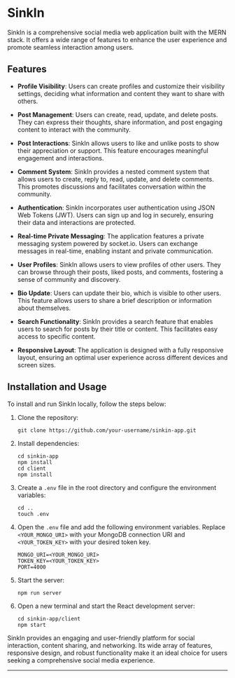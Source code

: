 # SinkIn

SinkIn is a comprehensive social media web application built with the MERN stack. It offers a wide range of features to enhance the user experience and promote seamless interaction among users.

## Features

- **Profile Visibility**: Users can create profiles and customize their visibility settings, deciding what information and content they want to share with others.

- **Post Management**: Users can create, read, update, and delete posts. They can express their thoughts, share information, and post engaging content to interact with the community.

- **Post Interactions**: SinkIn allows users to like and unlike posts to show their appreciation or support. This feature encourages meaningful engagement and interactions.

- **Comment System**: SinkIn provides a nested comment system that allows users to create, reply to, read, update, and delete comments. This promotes discussions and facilitates conversation within the community.

- **Authentication**: SinkIn incorporates user authentication using JSON Web Tokens (JWT). Users can sign up and log in securely, ensuring their data and interactions are protected.

- **Real-time Private Messaging**: The application features a private messaging system powered by socket.io. Users can exchange messages in real-time, enabling instant and private communication.

- **User Profiles**: SinkIn allows users to view profiles of other users. They can browse through their posts, liked posts, and comments, fostering a sense of community and discovery.

- **Bio Update**: Users can update their bio, which is visible to other users. This feature allows users to share a brief description or information about themselves.

- **Search Functionality**: SinkIn provides a search feature that enables users to search for posts by their title or content. This facilitates easy access to specific content.

- **Responsive Layout**: The application is designed with a fully responsive layout, ensuring an optimal user experience across different devices and screen sizes.

## Installation and Usage

To install and run SinkIn locally, follow the steps below:

1. Clone the repository:
   ```
   git clone https://github.com/your-username/sinkin-app.git
   ```

2. Install dependencies:
   ```
   cd sinkin-app
   npm install
   cd client
   npm install
   ```

3. Create a `.env` file in the root directory and configure the environment variables:
   ```
   cd ..
   touch .env
   ```

4. Open the `.env` file and add the following environment variables. Replace `<YOUR_MONGO_URI>` with your MongoDB connection URI and `<YOUR_TOKEN_KEY>` with your desired token key.
   ```
   MONGO_URI=<YOUR_MONGO_URI>
   TOKEN_KEY=<YOUR_TOKEN_KEY>
   PORT=4000
   ```

5. Start the server:
   ```
   npm run server
   ```

6. Open a new terminal and start the React development server:
   ```
   cd sinkin-app/client
   npm start
   ```

SinkIn provides an engaging and user-friendly platform for social interaction, content sharing, and networking. Its wide array of features, responsive design, and robust functionality make it an ideal choice for users seeking a comprehensive social media experience.

---